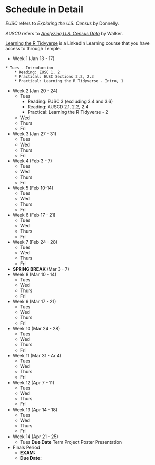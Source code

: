 # Schedule in Detail

*EUSC* refers to *Exploring the U.S. Census* by Donnelly.

*AUSCD* refers to [*Analyzing U.S. Census Data*](https://walker-data.com/census-r/index.html) by Walker.

[Learning the R Tidyverse](https://www.linkedin.com/learning/learning-the-r-tidyverse-24332729) is a LinkedIn Learning course that you have access to through Temple.

* Week 1 (Jan 13 - 17)
<!--    * Mon
        * Meeting:
        * **Due Date:**
        * Discussion board, other activity-->
    * Tues - Introduction
        * Reading: EUSC 1, 2
        * Practical: EUSC Sections 2.2, 2.3
        * Practical: Learning the R Tidyverse - Intro, 1
* Week 2 (Jan 20 - 24)
    * Tues
        * Reading: EUSC 3 (excluding 3.4 and 3.6)
        * Reading: AUSCD 2.1, 2.2, 2.4
        * Practical: Learning the R Tidyverse - 2
    * Wed
    * Thurs
    * Fri
* Week 3 (Jan 27 - 31)
    * Tues
    * Wed
    * Thurs
    * Fri
* Week 4 (Feb 3 - 7)
    * Tues
    * Wed
    * Thurs
    * Fri
* Week 5 (Feb 10-14)
    * Tues
    * Wed
    * Thurs
    * Fri
* Week 6 (Feb 17 - 21)
    * Tues
    * Wed
    * Thurs
    * Fri
* Week 7 (Feb 24 - 28)
    * Tues
    * Wed
    * Thurs
    * Fri
* **SPRING BREAK** (Mar 3 - 7)
* Week 8 (Mar 10 - 14)
    * Tues
    * Wed
    * Thurs
    * Fri
* Week 9 (Mar 17 - 21)
    * Tues
    * Wed
    * Thurs
    * Fri
* Week 10 (Mar 24 - 28)
    * Tues
    * Wed
    * Thurs
    * Fri
* Week 11 (Mar 31 - Ar 4)
    * Tues
    * Wed
    * Thurs
    * Fri
* Week 12 (Apr 7 - 11)
    * Tues
    * Wed
    * Thurs
    * Fri
* Week 13 (Apr 14 - 18)
    * Tues
    * Wed
    * Thurs
    * Fri
* Week 14 (Apr 21 - 25)
    * Tues
        **Due Date** Term Project Poster Presentation
* Finals Period
    * **EXAM:**
    * **Due Date:**
